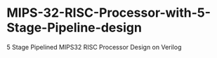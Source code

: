 # MIPS-32-RISC-Processor-with-5-Stage-Pipeline-design
5 Stage Pipelined MIPS32 RISC Processor Design on Verilog
